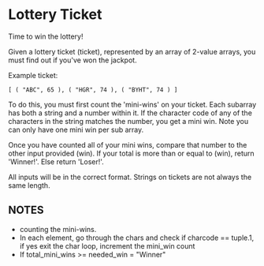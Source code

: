 # Lottery Ticket

Time to win the lottery!

Given a lottery ticket (ticket), represented by an array of 2-value arrays, you must find out if you've won the jackpot.


Example ticket:

```
[ ( "ABC", 65 ), ( "HGR", 74 ), ( "BYHT", 74 ) ]
```

To do this, you must first count the 'mini-wins' on your ticket. Each subarray has both a string and a number within it. If the character code of any of the characters in the string matches the number, you get a mini win. Note you can only have one mini win per sub array.

Once you have counted all of your mini wins, compare that number to the other input provided (win). If your total is more than or equal to (win), return 'Winner!'. Else return 'Loser!'.

All inputs will be in the correct format. Strings on tickets are not always the same length.

## NOTES

- counting the mini-wins.
- In each element, go through the chars and check if charcode == tuple.1, if yes
    exit the char loop, increment the mini_win count
- If total_mini_wins >= needed_win = "Winner"